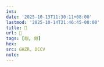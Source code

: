 ```yaml
---
ivs:
date: '2025-10-13T11:30:11+08:00'
lastmod: '2025-10-14T21:46:45-08:00'
title: 󰤱
url: 󰤱
tags: [甝, 甝]
hex: 
src: GHZR, DCCV
note:
---
```

